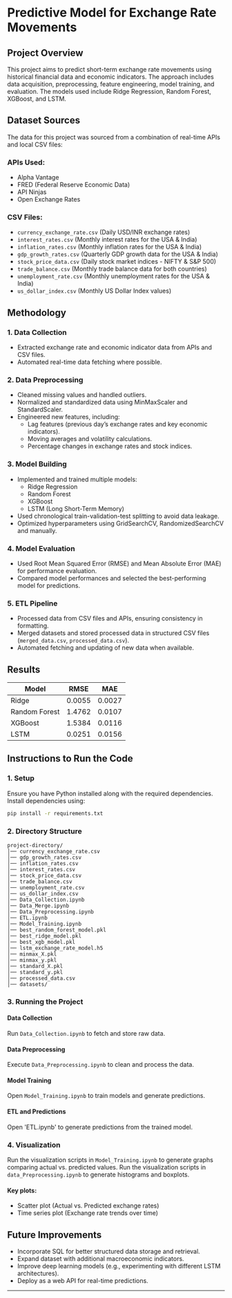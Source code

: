 # Predictive Model for Exchange Rate Movements

## Project Overview

This project aims to predict short-term exchange rate movements using historical financial data and economic indicators. The approach includes data acquisition, preprocessing, feature engineering, model training, and evaluation. The models used include Ridge Regression, Random Forest, XGBoost, and LSTM.

## Dataset Sources

The data for this project was sourced from a combination of real-time APIs and local CSV files:

### APIs Used:
- Alpha Vantage
- FRED (Federal Reserve Economic Data)
- API Ninjas
- Open Exchange Rates

### CSV Files:
- `currency_exchange_rate.csv` (Daily USD/INR exchange rates)
- `interest_rates.csv` (Monthly interest rates for the USA & India)
- `inflation_rates.csv` (Monthly inflation rates for the USA & India)
- `gdp_growth_rates.csv` (Quarterly GDP growth data for the USA & India)
- `stock_price_data.csv` (Daily stock market indices - NIFTY & S&P 500)
- `trade_balance.csv` (Monthly trade balance data for both countries)
- `unemployment_rate.csv` (Monthly unemployment rates for the USA & India)
- `us_dollar_index.csv` (Monthly US Dollar Index values)

## Methodology

### 1. Data Collection
- Extracted exchange rate and economic indicator data from APIs and CSV files.
- Automated real-time data fetching where possible.

### 2. Data Preprocessing
- Cleaned missing values and handled outliers.
- Normalized and standardized data using MinMaxScaler and StandardScaler.
- Engineered new features, including:
  - Lag features (previous day’s exchange rates and key economic indicators).
  - Moving averages and volatility calculations.
  - Percentage changes in exchange rates and stock indices.

### 3. Model Building
- Implemented and trained multiple models:
  - Ridge Regression
  - Random Forest
  - XGBoost
  - LSTM (Long Short-Term Memory)
- Used chronological train-validation-test splitting to avoid data leakage.
- Optimized hyperparameters using GridSearchCV, RandomizedSearchCV and manually.

### 4. Model Evaluation
- Used Root Mean Squared Error (RMSE) and Mean Absolute Error (MAE) for performance evaluation.
- Compared model performances and selected the best-performing model for predictions.

### 5. ETL Pipeline
- Processed data from CSV files and APIs, ensuring consistency in formatting.
- Merged datasets and stored processed data in structured CSV files (`merged_data.csv`, `processed_data.csv`).
- Automated fetching and updating of new data when available.

## Results

| Model         | RMSE  | MAE  |
|--------------|------|------|
| Ridge        | 0.0055 | 0.0027 |
| Random Forest | 1.4762 | 0.0107 |
| XGBoost      | 1.5384 | 0.0116 |
| LSTM         | 0.0251 | 0.0156 |


## Instructions to Run the Code

### 1. Setup
Ensure you have Python installed along with the required dependencies. Install dependencies using:

```bash
pip install -r requirements.txt
```

### 2. Directory Structure
```plaintext
project-directory/
│── currency_exchange_rate.csv
│── gdp_growth_rates.csv
│── inflation_rates.csv
│── interest_rates.csv
│── stock_price_data.csv
│── trade_balance.csv
│── unemployment_rate.csv
│── us_dollar_index.csv
│── Data_Collection.ipynb
│── Data_Merge.ipynb
│── Data_Preprocessing.ipynb
│── ETL.ipynb
│── Model_Training.ipynb
│── best_random_forest_model.pkl
│── best_ridge_model.pkl
│── best_xgb_model.pkl
│── lstm_exchange_rate_model.h5
│── minmax_X.pkl
│── minmax_y.pkl
│── standard_X.pkl
│── standard_y.pkl
│── processed_data.csv
│── datasets/
```

### 3. Running the Project

#### Data Collection
Run `Data_Collection.ipynb` to fetch and store raw data.

#### Data Preprocessing
Execute `Data_Preprocessing.ipynb` to clean and process the data.

#### Model Training
Open `Model_Training.ipynb` to train models and generate predictions.

#### ETL and Predictions
Open 'ETL.ipynb' to generate predictions from the trained model.

### 4. Visualization
Run the visualization scripts in `Model_Training.ipynb` to generate graphs comparing actual vs. predicted values.
Run the visualization scripts in `data_Preprocessing.ipynb` to generate histograms and boxplots.

#### Key plots:
- Scatter plot (Actual vs. Predicted exchange rates)
- Time series plot (Exchange rate trends over time)

## Future Improvements
- Incorporate SQL for better structured data storage and retrieval.
- Expand dataset with additional macroeconomic indicators.
- Improve deep learning models (e.g., experimenting with different LSTM architectures).
- Deploy as a web API for real-time predictions.

---

